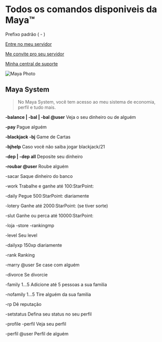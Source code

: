 # Todos os comandos disponiveis da Maya™
Prefixo padrão ( - )

[Entre no meu servidor](https://discord.gg/mx8eMx6)

[Me convite pro seu servidor](https://discord.com/api/oauth2/authorize?client_id=821471191578574888&permissions=8&scope=bot)

[Minha central de suporte](https://forms.gle/vtJ5qBqFDd9rL5JU8)

![Maya Photo](https://github.com/rodycouto/MayaCommands/blob/main/Maya%20Picture.png)


## Maya System
> No Maya System, você tem acesso ao meu sistema de economia, perfil e tudo mais.

**-balance | -bal | -bal @user** Veja o seu dinheiro ou de alguém

**-pay** Pague alguém

**-blackjack -bj** Game de Cartas

**-bjhelp** Caso você não saiba jogar blackjack/21

**-dep | -dep all** Deposite seu dinheiro

**-roubar @user** Roube alguém

-sacar Saque dinheiro do banco

-work Trabalhe e ganhe até 100:StarPoint:

-daily Pegue 500:StarPoint: diariamente

-lotery Ganhe até 2000:StarPoint: (se tiver sorte)

-slut Ganhe ou perca até 10000:StarPoint:

-loja -store -rankingmp

-level Seu level

-dailyxp 150xp diariamente

-rank Ranking

-marry @user Se case com alguém

-divorce Se divorcie

-family 1...5 Adicione até 5 pessoas a sua familia

-nofamily 1...5 Tire alguém da sua familia

-rp Dê reputação

-setstatus Defina seu status no seu perfil

-profile -perfil Veja seu perfil

-perfil @user Perfil de alguém
